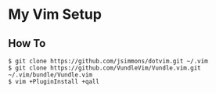 My Vim Setup
============

How To
------

    $ git clone https://github.com/jsimmons/dotvim.git ~/.vim
    $ git clone https://github.com/VundleVim/Vundle.vim.git ~/.vim/bundle/Vundle.vim
    $ vim +PluginInstall +qall

